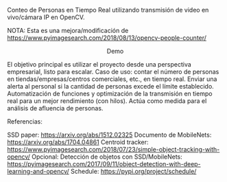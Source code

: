 Conteo de Personas en Tiempo Real utilizando transmisión de video en vivo/cámara IP en OpenCV.

NOTA: Esta es una mejora/modificación de https://www.pyimagesearch.com/2018/08/13/opencv-people-counter/

<div align="center">
<p>Demo</p>
</div>
El objetivo principal es utilizar el proyecto desde una perspectiva empresarial, listo para escalar.
Caso de uso: contar el número de personas en tiendas/empresas/centros comerciales, etc., en tiempo real.
Enviar una alerta al personal si la cantidad de personas excede el límite establecido.
Automatización de funciones y optimización de la transmisión en tiempo real para un mejor rendimiento (con hilos).
Actúa como medida para el análisis de afluencia de personas.

Referencias:

SSD paper: https://arxiv.org/abs/1512.02325
Documento de MobileNets: https://arxiv.org/abs/1704.04861
Centroid tracker: https://www.pyimagesearch.com/2018/07/23/simple-object-tracking-with-opencv/
Opcional:
Detección de objetos con SSD/MobileNets: https://pyimagesearch.com/2017/09/11/object-detection-with-deep-learning-and-opencv/
Schedule: https://pypi.org/project/schedule/
